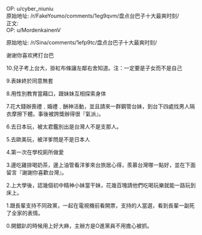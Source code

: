 
OP: u/cyber_niuniu  
原始地址: /r/FakeYoumo/comments/1eg9qvm/盘点台巴子十大最爽时刻/  
正文:  
OP: u/MordenkainenV  

 原始地址: /r/Sina/comments/1efp9tc/盘点台巴子十大最爽时刻/  

谢谢你喜欢拷打台巴  

 10.兒子考上台大，掛紅布條讓左鄰右舍知道。注：一定要是子女而不是自己  

 9.表妹終於同意無套  

 8.用性別教育當藉口，跟妹妹互相探索身体  

 7.花大錢辦喪禮﹑婚禮﹑酬神活動，並且請來一群鋼管台妹，到台下四處找男人隔衣摩擦下體。事後被誇獎辦得很『氣派』。  

 6.去日本玩，被太君鑑別出是台灣人不是支那人。  

 5.去歐美玩，被洋爹問是不是日本人  

 4.第一次在學校廁所做愛  

 3.邊吃雞排喝奶茶，邊上油管看洋爹來台旅居心得，羨慕台灣哪一點好，並在下面留言『謝謝你喜歡台灣』。  

 2.上大學後，認幾個初中精神小妹當干妹，花幾百塊請他們吃喝玩樂就能一路玩到床上。  

 1.跟長輩支持不同政黨，一起在電視機前看開票，支持的人當選，看到長輩一副死了全家的表情。  

 0.開銀趴的時候用上好大麻，主辦方是O進黨員不用擔心被抓。

